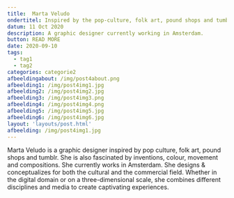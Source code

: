 ```yaml
---
title:  Marta Veludo
ondertitel: Inspired by the pop-culture, folk art, pound shops and tumblr
datum: 11 Oct 2020
description: A graphic designer currently working in Amsterdam.
button: READ MORE
date: 2020-09-10
tags:
  - tag1
  - tag2
categories: categorie2
afbeeldingabout: /img/post4about.png
afbeelding1: /img/post4img1.jpg
afbeelding2: /img/post4img2.jpg
afbeelding3: /img/post4img3.png
afbeelding4: /img/post4img4.png
afbeelding5: /img/post4img5.jpg
afbeelding6: /img/post4img6.jpg
layout: 'layouts/post.html'
afbeelding: /img/post4img1.jpg
---
```


Marta Veludo is a graphic designer inspired by pop culture, folk art, pound shops and tumblr. She is also fascinated by inventions, colour, movement and compositions. She currently works in Amsterdam. She designs & conceptualizes for both the cultural and the commercial field. Whether in the digital domain or on a three-dimensional scale, she combines different disciplines and media to create captivating experiences.
